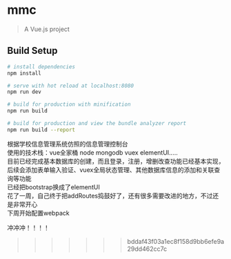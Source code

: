 # mmc

> A Vue.js project

## Build Setup

``` bash
# install dependencies
npm install

# serve with hot reload at localhost:8080
npm run dev

# build for production with minification
npm run build

# build for production and view the bundle analyzer report
npm run build --report
```

根据学校信息管理系统仿照的信息管理控制台</br>
使用的技术栈：vue全家桶  node  mongodb  vuex  elementUI.....</br>
目前已经完成基本数据库的创建，而且登录，注册，增删改查功能已经基本实现，后续会添加表单输入验证、vuex全局状态管理、其他数据库信息的添加和关联查询等功能</br>
已经把bootstrap换成了elementUI</br>
花了一周，自己终于把addRoutes捣鼓好了，还有很多需要改进的地方，不过还是非常开心</br>
下周开始配置webpack</br>

冲冲冲！！！！
>>>>>>> bddaf43f03a1ec8f158d9bb6efe9a29dd462cc7c
